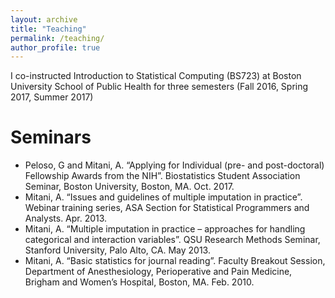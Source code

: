 ```yaml
---
layout: archive
title: "Teaching"
permalink: /teaching/
author_profile: true
---
```


I co-instructed Introduction to Statistical Computing (BS723) at Boston University School of Public Health for three semesters (Fall 2016, Spring 2017, Summer 2017)

Seminars
========

- Peloso, G and Mitani, A. “Applying for Individual (pre- and post-doctoral) Fellowship
Awards from the NIH”. Biostatistics Student Association Seminar, Boston University,
Boston, MA. Oct. 2017.
- Mitani, A. “Issues and guidelines of multiple imputation in practice”. Webinar training
series, ASA Section for Statistical Programmers and Analysts. Apr. 2013.
- Mitani, A. “Multiple imputation in practice – approaches for handling categorical and
interaction variables”. QSU Research Methods Seminar, Stanford University, Palo Alto,
CA. May 2013.
- Mitani, A. “Basic statistics for journal reading”. Faculty Breakout Session, Department
of Anesthesiology, Perioperative and Pain Medicine, Brigham and Women’s Hospital,
Boston, MA. Feb. 2010.
